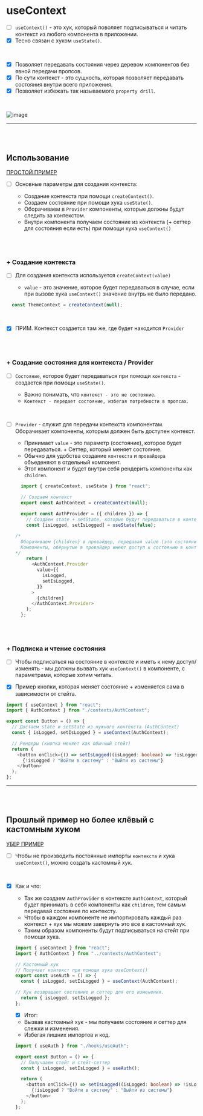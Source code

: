 # useContext

- [ ] `useContext()` - это хук, который поволяет подписываться и читать контекст из любого компонента в приложении.
- [x] Тесно связан с хуком `useState()`. 

<br>

- [x] Позволяет передавать состояния через деревом компонентов без явной передачи пропсов.
- [x] По сути контекст - это сущность, которая позволяет передавать состояния внутри всего приложения.
- [x] Позволяет избежать так называемого `property drill`.

<br>

![image](https://github.com/acidshotgun/react-hooks-new/assets/117285472/1f00d5d6-7f90-4ae7-8d8f-0c2e519a9f19)

<hr>
<br>
<br>

<h2>Использование</h2>

[ПРОСТОЙ ПРИМЕР](https://codesandbox.io/p/devbox/usecontext-forked-swjgmd?file=%2Fsrc%2FApp.tsx%3A13%2C1)

- [ ] Основные параметры для создания контекста:

  + Создание контекста при помощи `createContext()`.
  + Создаем состояние при помощи хука `useState()`.
  + Оборачиваем в `Provider` компоненты, которые должны будут следить за контекстом.
  + Внутри компонента получаем состояние из контекста (+ сеттер для состояния если есть) при помощи хука `useContext()`
     
<br>
<br>

<h3>+ Создание контекста</h3>

- [ ] Для создания контекста используется `createContext(value)`

  + `value` - это значение, которое будет передаваться в случае, если при вызове хука `useContext()` значение внутрь не было передано.
     
```typescript
  const ThemeContext = createContext(null);
```
     
<br>

- [x] ПРИМ. Контекст создается там же, где будет находится `Provider`

<br>
<br>

<h3>+ Создание состояния для контекста / Provider</h3>

- [ ] `Состояние`, которое будет передаваться при помощи `контекста` - создается при помощи `useState()`.

  + Важно понимать, что `контекст - это не состояние`.
  + `Контекст - передает состояние, избегая потребности в пропсах`.
     
<br>

- [ ] `Provider` - служит для передачи контекста компонентам. Оборачивает компоненты, которым должен быть доступен контекст.

  + Принимает `value` - это параметр (состояние), которое будет передаваться. + Сеттер, который меняет состояние.
  + Обычно для удобства создание `контекста` и `провайдера` объеденяют в отдельный компонент.
  + Этот компонент и будет внутри себя рендерить компоненты как `children`.
     
  ```typescript
    import { createContext, useState } from "react";

    // Создаем контекст
    export const AuthContext = createContext(null);
    
    export const AuthProvider = ({ children }) => {
      // Создаем state + setState, которые будут передаваться в контексте
      const [isLogged, setIsLogged] = useState(false);

  /*
    Оборачиваем {children} в провайдер, передавая value (это состояние и смена состояния)
    Компоненты, обёрнутые в провайдер имеют доступ к состоянию в контексте.
  */
      return (
        <AuthContext.Provider
          value={{
            isLogged,
            setIsLogged,
          }}
        >
          {children}
        </AuthContext.Provider>
      );
    };
  ```

<br>
<br>

<h3>+ Подписка и чтение состояния</h3>

- [ ] Чтобы подписаться на состояние в контексте и иметь к нему доступ/изменять - мы должны вызвать хук `useContext()` в компоненте, с параметрами, которые хотим читать.

- [x] Пример кнопки, которая меняет состояние + изменяется сама в зависимости от стейта.

```typescript
import { useContext } from "react";
import { AuthContext } from "./contexts/AuthContext";

export const Button = () => {
  // Достаем state и setState из нужного контекста (AuthContext)
  const { isLogged, setIsLogged } = useContext(AuthContext);

  // Рендеры (кнопка меняет как обычный стейт)
  return (
    <button onClick={() => setIsLogged((isLogged: boolean) => !isLogged)}>
      {!isLogged ? "Войти в систему" : "Выйти из системы"}
    </button>
  );
};
```

<hr>
<br>
<br>

<h2>Прошлый пример но более клёвый с кастомным хуком</h2>

[УБЕР ПРИМЕР](https://codesandbox.io/p/devbox/usecontext-gwnmfc?file=%2Fsrc%2FApp.tsx%3A12%2C2)

- [ ] Чтобы не производить постоянные импорты `контекста` и хука `useContext()`, можно создать кастомный хук.

<br>

- [x] Как и что:

  + Так же создаем `AuthProvider` в контексте `AuthContext`, который будет принимать в себя компоненты как `children`, тем самым передавай состояние по контексту.
  + Чтобы в каждом компоненте не импортировать каждый раз контекст + хук мы можем завернуть это все в кастомный хук.
  + Таким образом компоненты будут подписываться на стейт при помощи хука.
     
  ```typescript
  import { useContext } from "react";
  import { AuthContext } from "../contexts/AuthContext";

  // Кастомный хук
  // Получает контекст при помощи хука useContext()
  export const useAuth = () => {
    const { isLogged, setIsLogged } = useContext(AuthContext);

  // Хук возвращает состояние и сеттер для его изменения.
    return { isLogged, setIsLogged };
  };
  ```

  - [x] Итог:
     
  + Вызвав кастомный хук - мы получаем состояние и сеттер для слежки и изменения.
  + Избегая лишних импортов и код.
     
  ```typescript
  import { useAuth } from "./hooks/useAuth";

  export const Button = () => {
    // Получааем стейт и стейт-сеттер
    const { isLogged, setIsLogged } = useAuth();
  
    return (
      <button onClick={() => setIsLogged((isLogged: boolean) => !isLogged)}>
        {!isLogged ? "Войти в систему" : "Выйти из системы"}
      </button>
    );
  };
  ```
